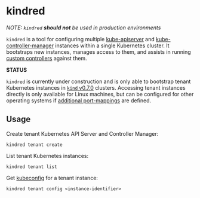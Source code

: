 # kindred

*NOTE: `kindred` **should not** be used in production environments*

`kindred` is a tool for configuring multiple
[kube-apiserver](https://kubernetes.io/docs/reference/command-line-tools-reference/kube-apiserver/)
and
[kube-controller-manager](https://kubernetes.io/docs/reference/command-line-tools-reference/kube-controller-manager/)
instances within a single Kubernetes cluster. It bootstraps new instances,
manages access to them, and assists in running [custom
controllers](https://kubernetes.io/docs/concepts/extend-kubernetes/api-extension/custom-resources/#custom-controllers)
against them.

**STATUS**

`kindred` is currently under construction and is only able to bootstrap tenant
Kubernetes instances in [`kind`
v0.7.0](https://github.com/kubernetes-sigs/kind/releases/tag/v0.7.0) clusters.
Accessing tenant instances directly is only available for Linux machines, but
can be configured for other operating systems if [additional
port-mappings](https://kind.sigs.k8s.io/docs/user/configuration/#extra-port-mappings)
are defined.

## Usage

Create tenant Kubernetes API Server and Controller Manager:
```
kindred tenant create
```

List tenant Kubernetes instances:
```
kindred tenant list
```

Get
[kubeconfig](https://kubernetes.io/docs/concepts/configuration/organize-cluster-access-kubeconfig/)
for a tenant instance:
```
kindred tenant config <instance-identifier>
```
